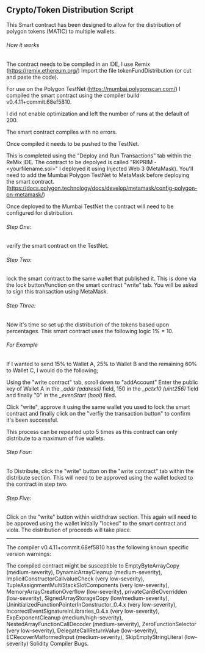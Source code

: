 ## Crypto/Token Distribution Script

This Smart contract has been designed to allow for the distribution of polygon tokens 
(MATIC) to multiple wallets.

###### How it works
The contract needs to be compiled in an IDE, I use Remix (https://remix.ethereum.org/)
Import the file tokenFundDistribution (or cut and paste the code).

For use on the Polygon TestNet (https://mumbai.polygonscan.com/) I compiled the smart 
contract using the compiler build v0.4.11+commit.68ef5810.

I did not enable optimization and left the number of runs at the default of 200.

The smart contract compiles with no errors.

Once compiled it needs to be pushed to the TestNet.

This is completed using the "Deploy and Run Transactions" tab within the ReMix IDE.
The contract to be depolyed is called "RKPRIM - <yourfilename.sol>" I deployed it using
Injected Web 3 (MetaMask). You'll need to add the Mumbai Polygon TestNet to MetaMask 
before deploying the smart contract. 
(https://docs.polygon.technology/docs/develop/metamask/config-polygon-on-metamask/)

Once deployed to the Mumbai TestNet the contract will need to be configured for 
distribution.

###### Step One:
verify the smart contract on the TestNet.

###### Step Two:
lock the smart contract to the same wallet that published it. This is done via the lock
button/function on the smart contract "write" tab. You will be asked to sign this 
transaction using MetaMask.

###### Step Three:
Now it's time so set up the distribution of the tokens based upon percentages. This
smart contract uses the following logic 1% = 10.

  ###### For Example
  If I wanted to send 15% to Wallet A, 25% to Wallet B and the remaining 60% to 
  Wallet C, I would do the following;
  
  Using the "write contract" tab, scroll down to "addAccount"
  Enter the public key of Wallet A in the *_addr (address)* field,
  150 in the *_pctx10 (uint256)* field and finally "0" in the 
  *_evenStart (bool)* filed.
  
  Click "write", approve it using the same wallet you used to lock the smart contract
  and finally click on the "verfiy the transaction button" to confirm it's been
  successful.
  
This process can be repeated upto 5 times as this contract can only distribute to a 
maximum of five wallets.

###### Step Four:
To Distribute, click the "write" button on the "write contract" tab within the distribute 
section. This will need to be approved using the wallet locked to the contract in step two.


###### Step Five:
Click on the "write" button within widthdraw section. This again will need to be approved 
using the wallet initially "locked" to the smart contract and viola. The distribution of 
proceeds will take place.


---

The compiler v0.4.11+commit.68ef5810 has the following known specific version warnings:

The compiled contract might be susceptible to EmptyByteArrayCopy (medium-severity), 
DynamicArrayCleanup (medium-severity), 
ImplicitConstructorCallvalueCheck (very low-severity), 
TupleAssignmentMultiStackSlotComponents (very low-severity), MemoryArrayCreationOverflow 
(low-severity), privateCanBeOverridden (low-severity), SignedArrayStorageCopy 
(low/medium-severity), UninitializedFunctionPointerInConstructor_0.4.x 
(very low-severity), IncorrectEventSignatureInLibraries_0.4.x (very low-severity), 
ExpExponentCleanup (medium/high-severity), NestedArrayFunctionCallDecoder 
(medium-severity), ZeroFunctionSelector (very low-severity), DelegateCallReturnValue 
(low-severity), ECRecoverMalformedInput (medium-severity), SkipEmptyStringLiteral 
(low-severity) Solidity Compiler Bugs.


